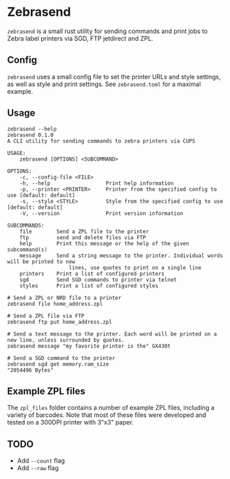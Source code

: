# Zebrasend

`zebrasend` is a small rust utility for sending commands and print jobs to Zebra label printers via SGD, FTP jetdirect and ZPL.

## Config

`zebrasend` uses a small config file to set the printer URLs and style settings, as well as style and print settings. See `zebrasend.toml` for a maximal example.

## Usage

```
zebrasend --help
zebrasend 0.1.0
A CLI utility for sending commands to zebra printers via CUPS

USAGE:
    zebrasend [OPTIONS] <SUBCOMMAND>

OPTIONS:
    -c, --config-file <FILE>    
    -h, --help                  Print help information
    -p, --printer <PRINTER>     Printer from the specified config to use [default: default]
    -s, --style <STYLE>         Style from the specified config to use [default: default]
    -V, --version               Print version information

SUBCOMMANDS:
    file        Send a ZPL file to the printer
    ftp         send and delete files via FTP
    help        Print this message or the help of the given subcommand(s)
    message     Send a string message to the printer. Individual words will be printed to new
                    lines, use quotes to print on a single line
    printers    Print a list of configured printers
    sgd         Send SGD commands to printer via telnet
    styles      Print a list of configured styles
```

```
# Send a ZPL or NRD file to a printer
zebrasend file home_address.zpl

# Send a ZPL file via FTP
zebrasend ftp put home_address.zpl

# Send a text message to the printer. Each word will be printed on a new line, unless surrounded by quotes.
zebrasend message "my favorite printer is the" GX430t

# Send a SGD command to the printer
zebrasend sgd get memory.ram_size
"2054496 Bytes"

```

## Example ZPL files
The `zpl_files` folder contains a number of example ZPL files, including a variety of barcodes.
Note that most of these files were developed and tested on a 300DPI printer with 3"x3" paper.

## TODO

- Add `--count` flag
- Add `--raw` flag